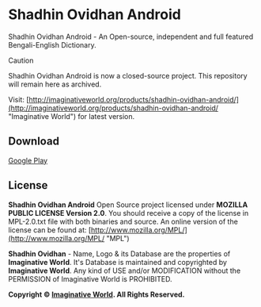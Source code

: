 # Shadhin Ovidhan Android

Shadhin Ovidhan Android - An Open-source, independent and full featured Bengali-English Dictionary.

> [!CAUTION]
> Shadhin Ovidhan Android is now a closed-source project. This repository will remain here as archived.

Visit: [http://imaginativeworld.org/products/shadhin-ovidhan-android/](http://imaginativeworld.org/products/shadhin-ovidhan-android/ "Imaginative World") for latest version.

## Download
[Google Play](https://play.google.com/store/apps/details?id=org.imaginativeworld.shadhinovidhan)

## License

**Shadhin Ovidhan Android** Open Source project licensed under **MOZILLA PUBLIC LICENSE Version 2.0**. You should receive a copy of the license in MPL-2.0.txt file with both binaries and source. An online version of the license can be found at: [http://www.mozilla.org/MPL/](http://www.mozilla.org/MPL/ "MPL")

**Shadhin Ovidhan** - Name, Logo & its Database are the properties of **Imaginative World**. It's Database is maintained and copyrighted by **Imaginative World**. Any kind of USE and/or MODIFICATION without the PERMISSION of Imaginative World is PROHIBITED.
    

**Copyright © [Imaginative World](http://imaginativeworld.org "Imaginative World"). All Rights Reserved.**
